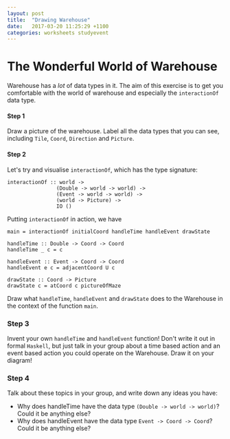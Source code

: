 ```yaml
---
layout: post
title:  "Drawing Warehouse"
date:   2017-03-20 11:25:29 +1100
categories: worksheets studyevent
---
```


# The Wonderful World of Warehouse
Warehouse has a _lot_ of data types in it. The aim of this exercise is to get you comfortable with the world of warehouse and especially the `interactionOf` data type.

#### Step 1
Draw a picture of the warehouse. Label all the data types that you can see, including `Tile`, `Coord`, `Direction` and `Picture`.

#### Step 2
Let's try and visualise `interactionOf`, which has the type signature:
```
interactionOf :: world ->
                (Double -> world -> world) ->
                (Event -> world -> world) ->
                (world -> Picture) ->
                IO ()
```
Putting `interactionOf` in action, we have
```
main = interactionOf initialCoord handleTime handleEvent drawState

handleTime :: Double -> Coord -> Coord
handleTime _ c = c

handleEvent :: Event -> Coord -> Coord
handleEvent e c = adjacentCoord U c

drawState :: Coord -> Picture
drawState c = atCoord c pictureOfMaze
```

Draw what `handleTime`, `handleEvent` and `drawState` does to the Warehouse in the context of the function `main`.

### Step 3
Invent your own `handleTime` and `handleEvent` function! Don't write it out in formal `Haskell`, but just talk in your group about a time based action and an event based action you could operate on the Warehouse. Draw it on your diagram!

### Step 4
Talk about these topics in your group, and write down any ideas you have:
* Why does handleTime have the data type `(Double -> world -> world)`? Could it be anything else?
* Why does handleEvent have the data type `Event -> Coord -> Coord`? Could it be anything else?
